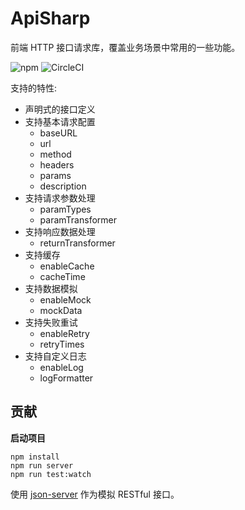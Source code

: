 # ApiSharp

前端 HTTP 接口请求库，覆盖业务场景中常用的一些功能。

![npm](https://img.shields.io/npm/v/api-sharp)
![CircleCI](https://circleci.com/gh/whinc/api-sharp/tree/master.svg?style=svg&circle-token=53761af868327e3798c609f9ceed6b5690147827)

支持的特性:

- 声明式的接口定义
- 支持基本请求配置
  - baseURL
  - url
  - method
  - headers
  - params
  - description
- 支持请求参数处理
  - paramTypes
  - paramTransformer
- 支持响应数据处理
  - returnTransformer
- 支持缓存
  - enableCache
  - cacheTime
- 支持数据模拟
  - enableMock
  - mockData
- 支持失败重试
  - enableRetry
  - retryTimes
- 支持自定义日志
  - enableLog
  - logFormatter

## 贡献

**启动项目**

```
npm install
npm run server
npm run test:watch
```

使用 [json-server](https://github.com/typicode/json-server) 作为模拟 RESTful 接口。
